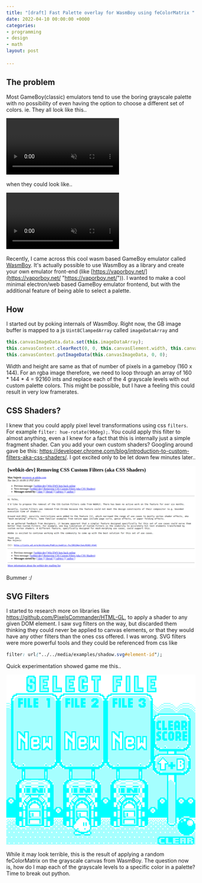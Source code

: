 ```yaml
---
title: "[draft] Fast Palette overlay for WasmBoy using feColorMatrix "
date: 2022-04-10 00:00:00 +0000
categories:
- programming
- design
- math
layout: post

---
```

## The problem

Most GameBoy(classic) emulators tend to use the boring grayscale palette with no possibility of even having the option to choose a different set of colors. ie. They all look like this..

<video loop="" autoplay="" muted=""> <source src="https://video.twimg.com/ext_tw_video/1297925940022931457/pu/vid/800x720/WrOfp_Ri6QvMC4jP.mp4" type="video/webm"> </video>

when they could look like..

<video loop="" autoplay="" muted=""> <source src="https://video.twimg.com/ext_tw_video/1298047067340673024/pu/vid/800x720/TzN9E11-NUJsJqpW.mp4" type="video/webm"> </video>

Recently, I came across this cool wasm based GameBoy emulator called [WasmBoy](https://github.com/torch2424/wasmboy). It's actually possible to use WasmBoy as a library and create your own emulator front-end (like [https://vaporboy.net/](https://vaporboy.net/ "https://vaporboy.net/")). I wanted to make a cool minimal electron/web based GameBoy emulator frontend, but with the additional feature of being able to select a palette.

## How

I started out by poking internals of WasmBoy. Right now, the GB image buffer is mapped to a js `Uint8ClampedArray` called `imageDataArray` and

```js
this.canvasImageData.data.set(this.imageDataArray);
this.canvasContext.clearRect(0, 0, this.canvasElement.width, this.canvasElement.height);
this.canvasContext.putImageData(this.canvasImageData, 0, 0);
```

Width and height are same as that of number of pixels in a gameboy (160 x 144). For an rgba image therefore, we need to loop through an array of 160 * 144 * 4 = 92160 ints and replace each of the 4 grayscale levels with out custom palette colors. This might be possible, but I have a feeling this could result in very low framerates.

## CSS Shaders?

I knew that you could apply pixel level transformations using css `filters`. For example `filter: hue-rotate(90deg);`. You could apply this filter to almost anything, even a  I knew for a fact that this is internally just a simple fragment shader. Can you add your own custom shaders? Googling around gave be this: https://developer.chrome.com/blog/introduction-to-custom-filters-aka-css-shaders/. I got excited only to be let down few minutes later..

![](/uploads/screenshot-from-2022-05-03-21-38-14.png)

Bummer :/

## SVG Filters

I started to research more on libraries like https://github.com/PixelsCommander/HTML-GL, to apply a shader to any given DOM element. I saw svg filters on the way, but discarded them thinking they could never be applied to canvas elements, or that they would have any other filters than the ones css offered. I was wrong. SVG filters were more powerful tools and they could be referenced from css like

```css
filter: url("../../media/examples/shadow.svg#element-id");
```

Quick experimentation showed game me this..

![](/uploads/screenshot-from-2022-05-01-00-45-23.png)

While it may look terrible, this is the result of applying a random feColorMatrix on the grayscale canvas from WasmBoy. The question now is, how do I map each of the grayscale levels to a specific color in a palette? Time to break out python.